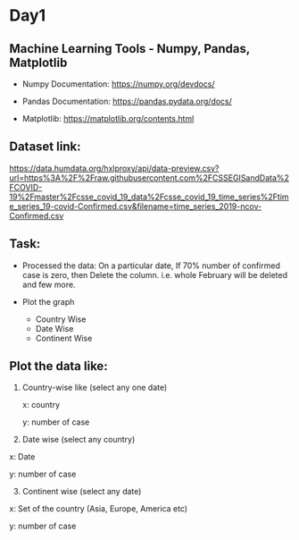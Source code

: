 # Day1

## Machine Learning Tools - Numpy, Pandas, Matplotlib

- Numpy Documentation: https://numpy.org/devdocs/

- Pandas Documentation: https://pandas.pydata.org/docs/

- Matplotlib: https://matplotlib.org/contents.html

## Dataset link: 

https://data.humdata.org/hxlproxy/api/data-preview.csv?url=https%3A%2F%2Fraw.githubusercontent.com%2FCSSEGISandData%2FCOVID-19%2Fmaster%2Fcsse_covid_19_data%2Fcsse_covid_19_time_series%2Ftime_series_19-covid-Confirmed.csv&filename=time_series_2019-ncov-Confirmed.csv


## Task:

- Processed the data: On a particular date, If 70% number of confirmed case is zero, then Delete the column. i.e. whole February will be deleted and few more.

- Plot the graph
    - Country Wise
    - Date Wise
    - Continent Wise
    
## Plot the data like:

1. Country-wise like (select any one date)

   x: country
   
   y: number of case
   
2. Date wise (select any country)

  x: Date
  
  y: number of case
  
3. Continent wise (select any date)

  x: Set of the country (Asia, Europe, America etc)
  
  y: number of case
